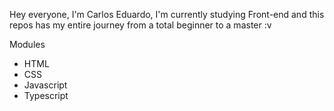 Hey everyone, I'm Carlos Eduardo, I'm currently studying Front-end and this repos has my entire journey from a total beginner to a master :v

Modules
* HTML
* CSS
* Javascript
* Typescript
